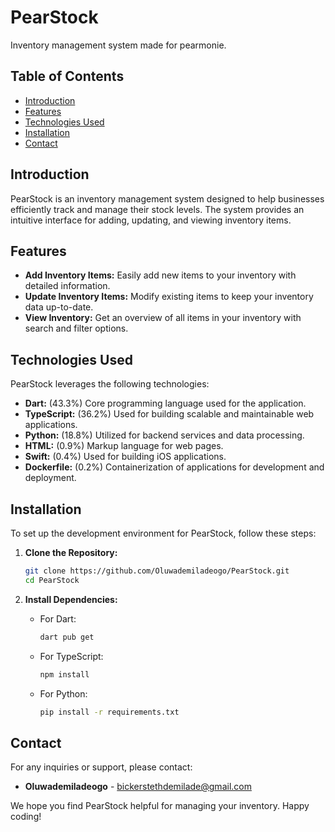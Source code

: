 # PearStock

Inventory management system made for pearmonie.

## Table of Contents
- [Introduction](#introduction)
- [Features](#features)
- [Technologies Used](#technologies-used)
- [Installation](#installation)
- [Contact](#contact)

## Introduction

PearStock is an inventory management system designed to help businesses efficiently track and manage their stock levels. The system provides an intuitive interface for adding, updating, and viewing inventory items.

## Features

- **Add Inventory Items:** Easily add new items to your inventory with detailed information.
- **Update Inventory Items:** Modify existing items to keep your inventory data up-to-date.
- **View Inventory:** Get an overview of all items in your inventory with search and filter options.

## Technologies Used

PearStock leverages the following technologies:

- **Dart:** (43.3%) Core programming language used for the application.
- **TypeScript:** (36.2%) Used for building scalable and maintainable web applications.
- **Python:** (18.8%) Utilized for backend services and data processing.
- **HTML:** (0.9%) Markup language for web pages.
- **Swift:** (0.4%) Used for building iOS applications.
- **Dockerfile:** (0.2%) Containerization of applications for development and deployment.

## Installation

To set up the development environment for PearStock, follow these steps:

1. **Clone the Repository:**
    ```bash
    git clone https://github.com/Oluwademiladeogo/PearStock.git
    cd PearStock
    ```

2. **Install Dependencies:**
    - For Dart:
        ```bash
        dart pub get
        ```
    - For TypeScript:
        ```bash
        npm install
        ```
    - For Python:
        ```bash
        pip install -r requirements.txt
        ```

## Contact

For any inquiries or support, please contact:

- **Oluwademiladeogo** - [bickerstethdemilade@gmail.com](mailto:bickerstethdemilade@gmail.com)

We hope you find PearStock helpful for managing your inventory. Happy coding!